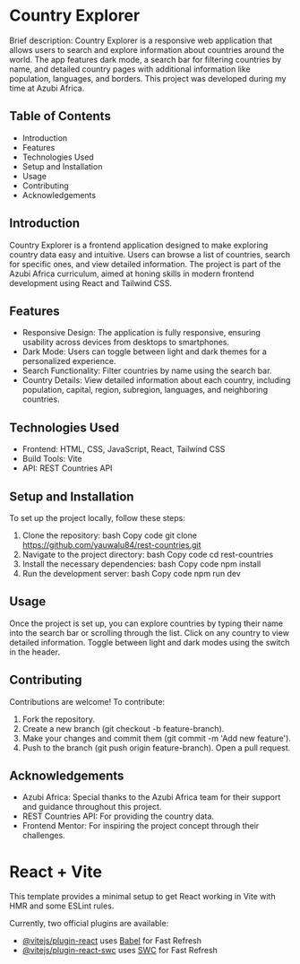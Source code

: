 # Country Explorer

Brief description:
Country Explorer is a responsive web application that allows users to search and explore information about countries around the world. The app features dark mode, a search bar for filtering countries by name, and detailed country pages with additional information like population, languages, and borders. This project was developed during my time at Azubi Africa.

## Table of Contents

- Introduction
- Features
- Technologies Used
- Setup and Installation
- Usage
- Contributing
- Acknowledgements

## Introduction

Country Explorer is a frontend application designed to make exploring country data easy and intuitive. Users can browse a list of countries, search for specific ones, and view detailed information. The project is part of the Azubi Africa curriculum, aimed at honing skills in modern frontend development using React and Tailwind CSS.

## Features

- Responsive Design: The application is fully responsive, ensuring usability across devices from desktops to smartphones.
- Dark Mode: Users can toggle between light and dark themes for a personalized experience.
- Search Functionality: Filter countries by name using the search bar.
- Country Details: View detailed information about each country, including population, capital, region, subregion, languages, and neighboring countries.

## Technologies Used

- Frontend: HTML, CSS, JavaScript, React, Tailwind CSS
- Build Tools: Vite
- API: REST Countries API

## Setup and Installation

To set up the project locally, follow these steps:

1. Clone the repository:
   bash
   Copy code
   git clone https://github.com/yauwalu84/rest-countries.git
2. Navigate to the project directory:
   bash
   Copy code
   cd rest-countries
3. Install the necessary dependencies:
   bash
   Copy code
   npm install
4. Run the development server:
   bash
   Copy code
   npm run dev

## Usage

Once the project is set up, you can explore countries by typing their name into the search bar or scrolling through the list. Click on any country to view detailed information. Toggle between light and dark modes using the switch in the header.

## Contributing

Contributions are welcome! To contribute:

1. Fork the repository.
2. Create a new branch (git checkout -b feature-branch).
3. Make your changes and commit them (git commit -m 'Add new feature').
4. Push to the branch (git push origin feature-branch).
   Open a pull request.

## Acknowledgements

- Azubi Africa: Special thanks to the Azubi Africa team for their support and guidance throughout this project.
- REST Countries API: For providing the country data.
- Frontend Mentor: For inspiring the project concept through their challenges.

# React + Vite

This template provides a minimal setup to get React working in Vite with HMR and some ESLint rules.

Currently, two official plugins are available:

- [@vitejs/plugin-react](https://github.com/vitejs/vite-plugin-react/blob/main/packages/plugin-react/README.md) uses [Babel](https://babeljs.io/) for Fast Refresh
- [@vitejs/plugin-react-swc](https://github.com/vitejs/vite-plugin-react-swc) uses [SWC](https://swc.rs/) for Fast Refresh
